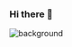 ### Hi there 👋

![background](https://github.com/aileencrivera/aileencrivera/assets/105252146/b546d1a5-8fc1-4a67-82ca-c3395f7ef558)
